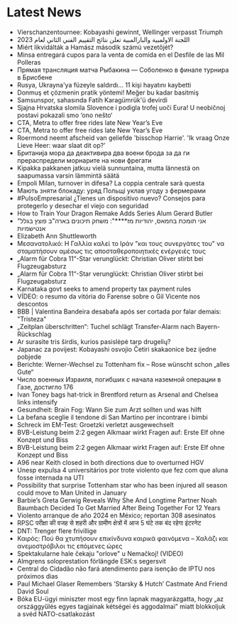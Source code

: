 # Latest News
-  Vierschanzentournee: Kobayashi gewinnt, Wellinger verpasst Triumph
-  اللجنة الاولمبية والبارالمبية تعلن نتائج التقييم الفني الثاني لعام 2023
-  Miért likvidálták a Hamász második számú vezetőjét?
-  Minsa entregará cupos para la venta de comida en el Desfile de las Mil Polleras
-  Прямая трансляция матча Рыбакина — Соболенко в финале турнира в Брисбене
-  Rusya, Ukrayna'ya füzeyle saldırdı... 11 kişi hayatını kaybetti
-  Donmuş et çözmenin pratik yöntemi! Meğer bu kadar basitmiş
-  Samsunspor, sahasında Fatih Karagümrük'ü devirdi
-  Sjajna Hrvatska slomila Slovence i podigla trofej uoči Eura! U neobičnoj postavi pokazali smo ‘ono nešto‘
-  CTA, Metra to offer free rides late New Year’s Eve
-  CTA, Metra to offer free rides late New Year’s Eve
-  Roermond neemt afscheid van geliefde 'bisschop Harrie'. 'Ik vraag Onze Lieve Heer: waar slaat dit op?'
-  Британија мора да деактивира два воени брода за да ги прераспредели морнарите на нови фрегати
-  Kipakka pakkanen jatkuu vielä sunnuntaina, mutta lännestä on saapumassa varsin lämmintä säätä
-  Empoli Milan, turnover in difesa? La coppia centrale sarà questa
-  Мають зняти блокаду: уряд Польщі уклав угоду з фермерами
-  #PulsoEmpresarial ¿Tienes un dispositivo nuevo? Consejos para protegerlo y desechar el viejo con seguridad
-  How to Train Your Dragon Remake Adds Series Alum Gerard Butler
-  "אני תומכת בחמאס, יהודיות מז****": משחק תיכונים בארה"ב פוצץ בגלל אנטישמיות
-  Elizabeth Ann Shuttleworth
-  Μεσανατολικό: Η Γαλλία καλεί το Ιράν "και τους συνεργάτες του" να σταματήσουν αμέσως τις αποσταθεροποιητικές ενέργειές τους
-  „Alarm für Cobra 11“-Star verunglückt: Christian Oliver stirbt bei Flugzeugabsturz
-  „Alarm für Cobra 11“-Star verunglückt: Christian Oliver stirbt bei Flugzeugabsturz
-  Karnataka govt seeks to amend property tax payment rules
-  VÍDEO: o resumo da vitória do Farense sobre o Gil Vicente nos descontos
-  BBB | Valentina Bandeira desabafa após ser cortada por falar demais: "Tristeza"
-  „Zeitplan überschritten“: Tuchel schlägt Transfer-Alarm nach Bayern-Rückschlag
-  Ar surasite tris širdis, kurios pasislėpė tarp drugelių?
-  Japanac za povijest: Kobayashi osvojio Četiri skakaonice bez ijedne pobjede
-  Berichte: Werner-Wechsel zu Tottenham fix – Rose wünscht schon „alles Gute“
-  Число военных Израиля, погибших с начала наземной операции в Газе, достигло 176
-  Ivan Toney bags hat-trick in Brentford return as Arsenal and Chelsea links intensify
-  Gesundheit: Brain Fog: Wann Sie zum Arzt sollten und was hilft
-  La befana sceglie il tendone di San Martino per incontrare i bimbi
-  Schreck im EM-Test: Groetzki verletzt ausgewechselt
-  BVB-Leistung beim 2:2 gegen Alkmaar wirkt Fragen auf: Erste Elf ohne Konzept und Biss
-  BVB-Leistung beim 2:2 gegen Alkmaar wirkt Fragen auf: Erste Elf ohne Konzept und Biss
-  A96 near Keith closed in both directions due to overturned HGV
-  Unesp expulsa 4 universitários por trote violento que fez com que aluna fosse internada na UTI
-  Possibility that surprise Tottenham star who has been injured all season could move to Man United in January
-  Barbie’s Greta Gerwig Reveals Why She And Longtime Partner Noah Baumbach Decided To Get Married After Being Together For 12 Years
-  Violento arranque de año 2024 en México; reportan 308 asesinatos
-  RPSC परीक्षा की वजह से शहरी और ग्रामीण क्षेत्रों में आज 5 घंटे तक बंद रहेगा इंटरनेट
-  DNT: Trenger flere frivillige
-  Καιρός: Πού θα χτυπήσουν επικίνδυνα καιρικά φαινόμενα – Χαλάζι και ανεμοστρόβιλοι τις επόμενες ώρες
-  Spektakularne hale čekaju "orlove" u Nemačkoj! (VIDEO)
-  Almgrens soloprestation förlängde ESK:s segersvit
-  Central do Cidadão não fará atendimento para isenção de IPTU nos próximos dias
-  Paul Michael Glaser Remembers ‘Starsky & Hutch’ Castmate And Friend David Soul
-  Bóka EU-ügyi miniszter most egy finn lapnak magyarázgatta, hogy „az országgyűlés egyes tagjainak kétségei és aggodalmai” miatt blokkoljuk a svéd NATO-csatlakozást
